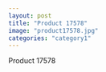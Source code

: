 ```yaml
---
layout: post
title: "Product 17578"
image: "product17578.jpg"
categories: "category1"
---
```

Product 17578
